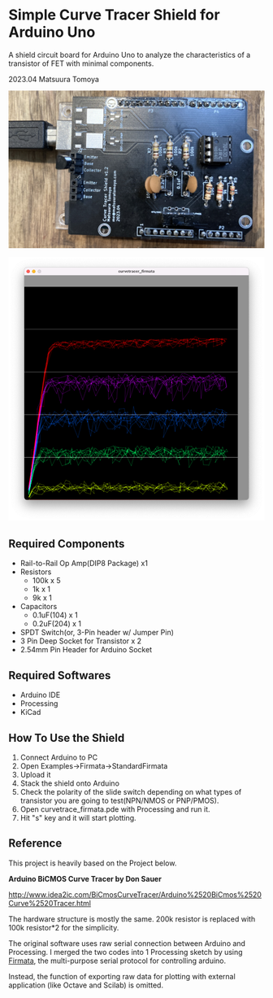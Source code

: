 # Simple Curve Tracer Shield for Arduino Uno

A shield circuit board for Arduino Uno to analyze the characteristics of a transistor of FET with minimal components.

2023.04 Matsuura Tomoya

![a photo of Curve Tracer Shield for Arduino Uno.](curvetracer_arduino_photo.JPG)

![screenshot of the Plotter app with Processing](plot.png)

## Required Components

- Rail-to-Rail Op Amp(DIP8 Package) x1
- Resistors
    - 100k x 5
    - 1k x 1
    - 9k x 1
- Capacitors
    - 0.1uF(104) x 1
    - 0.2uF(204) x 1
- SPDT Switch(or, 3-Pin header w/ Jumper Pin)
- 3 Pin Deep Socket for Transistor x 2
- 2.54mm Pin Header for Arduino Socket

## Required Softwares

- Arduino IDE
- Processing
- KiCad

## How To Use the Shield

1. Connect Arduino to PC
1. Open Examples->Firmata->StandardFirmata
1. Upload it
1. Stack the shield onto Arduino
1. Check the polarity of the slide switch depending on what types of transistor you are going to test(NPN/NMOS or PNP/PMOS).
1. Open curvetrace_firmata.pde with Processing and run it.
1. Hit "s" key and it will start plotting.

## Reference 

This project is heavily based on the Project below.

**Arduino BiCMOS Curve Tracer by Don Sauer**

http://www.idea2ic.com/BiCmosCurveTracer/Arduino%2520BiCmos%2520Curve%2520Tracer.html

The hardware structure is mostly the same. 200k resistor is replaced with 100k resistor*2 for the simplicity.

The original software uses raw serial connection between Arduino and Processing. I merged the two codes into 1 Processing sketch by using [Firmata](https://docs.arduino.cc/hacking/software/FirmataLibrary), the multi-purpose serial protocol for controlling arduino.

Instead, the function of exporting raw data for plotting with external application (like Octave and Scilab) is omitted.